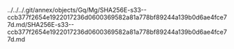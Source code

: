 ../../../.git/annex/objects/Gq/Mg/SHA256E-s33--ccb377f2654e1922017236d0600369582a81a778bf89244a139b0d6ae4fce77d.md/SHA256E-s33--ccb377f2654e1922017236d0600369582a81a778bf89244a139b0d6ae4fce77d.md